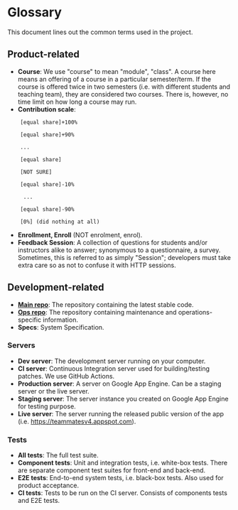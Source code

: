 # Glossary

This document lines out the common terms used in the project.

## Product-related

+ **Course**: We use "course" to mean "module", "class". A course here means an offering of a course in a particular semester/term. If the course is offered twice in two semesters (i.e. with different students and teaching team), they are considered two courses. There is, however, no time limit on how long a course may run.
+ **Contribution scale**:
```
    [equal share]+100%

    [equal share]+90%

    ...

    [equal share]

    [NOT SURE]

    [equal share]-10%

     ...

    [equal share]-90%

    [0%] (did nothing at all)
```
+ **Enrollment, Enroll** (NOT enrolment, enrol).
+ **Feedback Session**: A collection of questions for students and/or instructors alike to answer; synonymous to a questionnaire, a survey.<br>
  Sometimes, this is referred to as simply "Session"; developers must take extra care so as not to confuse it with HTTP sessions.

## Development-related

+ [**Main repo**](https://github.com/TEAMMATES/teammates): The repository containing the latest stable code.
+ [**Ops repo**](https://github.com/TEAMMATES/teammates-ops): The repository containing maintenance and operations-specific information.
+ **Specs**: System Specification.

### Servers

+ **Dev server**: The development server running on your computer.
+ **CI server**: Continuous Integration server used for building/testing patches. We use GitHub Actions.
+ **Production server**: A server on Google App Engine. Can be a staging server or the live server.
+ **Staging server**: The server instance you created on Google App Engine for testing purpose.
+ **Live server**: The server running the released public version of the app (i.e. https://teammatesv4.appspot.com).

### Tests

+ **All tests**: The full test suite.
+ **Component tests**: Unit and integration tests, i.e. white-box tests. There are separate component test suites for front-end and back-end.
+ **E2E tests**: End-to-end system tests, i.e. black-box tests. Also used for product acceptance.
+ **CI tests**: Tests to be run on the CI server. Consists of components tests and E2E tests.
